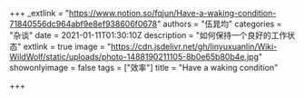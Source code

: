 +++
_extlink = "https://www.notion.so/fqjun/Have-a-waking-condition-71840556dc964abf9e8ef938606f0678"
authors = "伍晁均"
categories = "杂谈"
date = 2021-01-11T01:30:10Z
description = "如何保持一个良好的工作状态"
extlink = true
image = "https://cdn.jsdelivr.net/gh/linyuxuanlin/Wiki-WildWolf/static/uploads/photo-1488190211105-8b0e65b80b4e.jpg"
showonlyimage = false
tags = ["效率"]
title = "Have a waking condition"

+++
